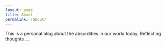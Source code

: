 ```yaml
---
layout: page
title: About
permalink: /about/
---
```


This is a personal blog about the absurdities in our world today. Reflecting thoughts ...